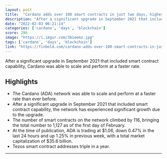 ```yaml
---
layout: post
title:  "Cardano adds over 100 smart contracts in just two days, highest-ever jump"
description: "After a significant upgrade in September 2021 that included smart contract capability, Cardano was able to scale and perform at a faster rate."
date: "2022-02-03 06:21:14"
categories: ['cardano', 'days', 'blockchain']
score: 296
image: "https://i.imgur.com/3bieemz.jpg"
tags: ['cardano', 'days', 'blockchain']
link: "https://finbold.com/cardano-adds-over-100-smart-contracts-in-just-two-days-highest-ever-jump/"
---
```


After a significant upgrade in September 2021 that included smart contract capability, Cardano was able to scale and perform at a faster rate.

## Highlights

- The Cardano (ADA) network was able to scale and perform at a faster rate than ever before.
- After a significant upgrade in September 2021 that included smart contract capability, the network has experienced significant growth due to the upgrade.
- The number of smart contracts on the network climbed by 116, bringing the total number to 1,127 as of the first day of February.
- At the time of publication, ADA is trading at $1.06, down 0.47% in the last 24 hours and up 1.25% in previous week, with a total market capitalization of $35.6 billion.
- Tezos smart contract addresses triple in a year.

---
